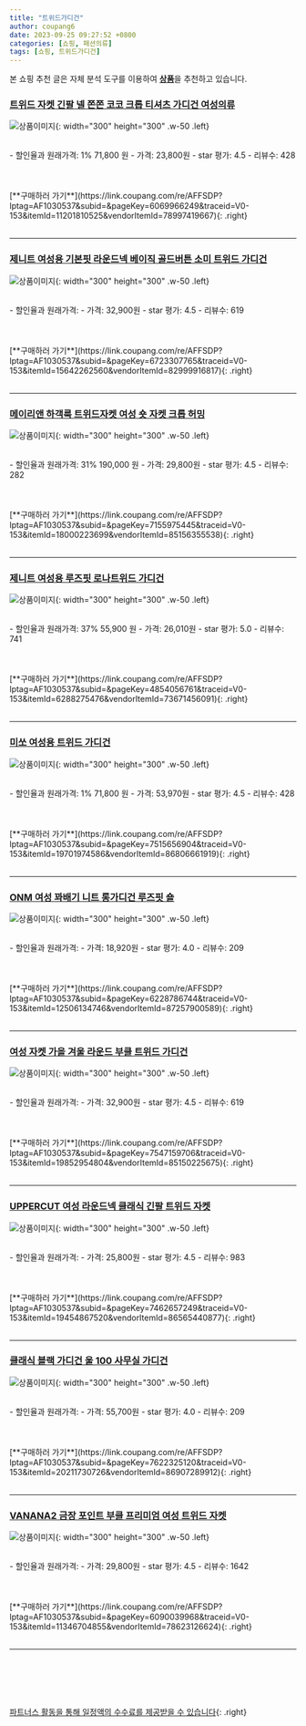 ```yaml
---
title: "트위드가디건"
author: coupang6
date: 2023-09-25 09:27:52 +0800
categories: [쇼핑, 패션의류]
tags: [쇼핑, 트위드가디건]
---
```


본 쇼핑 추천 글은 자체 분석 도구를 이용하여 [**상품**](https://link.coupang.com/a/bao1ui)을 추천하고 있습니다.

### [트위드 자켓 긴팔 넬 쫀쫀 코코 크롭 티셔츠 가디건 여성의류](https://link.coupang.com/re/AFFSDP?lptag=AF1030537&subid=&pageKey=6069966249&traceid=V0-153&itemId=11201810525&vendorItemId=78997419667)

![상품이미지](https://thumbnail7.coupangcdn.com/thumbnails/remote/230x230ex/image/vendor_inventory/dc26/3cbdaa90af62d0daf98711894d7b7e26050980a7c5a97dc6f69b1fa05c82.jpg){: width="300" height="300" .w-50 .left}


<br>
- 할인율과 원래가격: 1%  71,800   원
- 가격: 23,800원
- star 평가: 4.5
- 리뷰수: 428
<br>
<br>
<br>
<br>
[**구매하러 가기**](https://link.coupang.com/re/AFFSDP?lptag=AF1030537&subid=&pageKey=6069966249&traceid=V0-153&itemId=11201810525&vendorItemId=78997419667){: .right}
<br>
<br>

---

### [제니트 여성용 기본핏 라운드넥 베이직 골드버튼 소미 트위드 가디건](https://link.coupang.com/re/AFFSDP?lptag=AF1030537&subid=&pageKey=6723307765&traceid=V0-153&itemId=15642262560&vendorItemId=82999916817)

![상품이미지](https://thumbnail9.coupangcdn.com/thumbnails/remote/230x230ex/image/retail/images/7266623579854110-3e7796db-2d36-478a-b83c-992082104ef5.jpg){: width="300" height="300" .w-50 .left}


<br>
- 할인율과 원래가격: 
- 가격: 32,900원
- star 평가: 4.5
- 리뷰수: 619
<br>
<br>
<br>
<br>
[**구매하러 가기**](https://link.coupang.com/re/AFFSDP?lptag=AF1030537&subid=&pageKey=6723307765&traceid=V0-153&itemId=15642262560&vendorItemId=82999916817){: .right}
<br>
<br>

---

### [메이리앤 하객룩 트위드자켓 여성 숏 자켓 크롭 허밍](https://link.coupang.com/re/AFFSDP?lptag=AF1030537&subid=&pageKey=7155975445&traceid=V0-153&itemId=18000223699&vendorItemId=85156355538)

![상품이미지](https://thumbnail9.coupangcdn.com/thumbnails/remote/230x230ex/image/vendor_inventory/0989/eed0ca34674d5682a1c2d81614105917856e6b45bf7b42fcbc0e50b2800d.jpg){: width="300" height="300" .w-50 .left}


<br>
- 할인율과 원래가격: 31%  190,000   원
- 가격: 29,800원
- star 평가: 4.5
- 리뷰수: 282
<br>
<br>
<br>
<br>
[**구매하러 가기**](https://link.coupang.com/re/AFFSDP?lptag=AF1030537&subid=&pageKey=7155975445&traceid=V0-153&itemId=18000223699&vendorItemId=85156355538){: .right}
<br>
<br>

---

### [제니트 여성용 루즈핏 로나트위드 가디건](https://link.coupang.com/re/AFFSDP?lptag=AF1030537&subid=&pageKey=4854056761&traceid=V0-153&itemId=6288275476&vendorItemId=73671456091)

![상품이미지](https://thumbnail7.coupangcdn.com/thumbnails/remote/230x230ex/image/rs_quotation_api/dlkj8yxt/47050476824b43ca99434d518085d376.jpg){: width="300" height="300" .w-50 .left}


<br>
- 할인율과 원래가격: 37%  55,900   원
- 가격: 26,010원
- star 평가: 5.0
- 리뷰수: 741
<br>
<br>
<br>
<br>
[**구매하러 가기**](https://link.coupang.com/re/AFFSDP?lptag=AF1030537&subid=&pageKey=4854056761&traceid=V0-153&itemId=6288275476&vendorItemId=73671456091){: .right}
<br>
<br>

---

### [미쏘 여성용 트위드 가디건](https://link.coupang.com/re/AFFSDP?lptag=AF1030537&subid=&pageKey=7515656904&traceid=V0-153&itemId=19701974586&vendorItemId=86806661919)

![상품이미지](https://thumbnail10.coupangcdn.com/thumbnails/remote/230x230ex/image/rs_quotation_api/kvydjo5z/922631f0903a4d87902355057d983d32.jpg){: width="300" height="300" .w-50 .left}


<br>
- 할인율과 원래가격: 1%  71,800   원
- 가격: 53,970원
- star 평가: 4.5
- 리뷰수: 428
<br>
<br>
<br>
<br>
[**구매하러 가기**](https://link.coupang.com/re/AFFSDP?lptag=AF1030537&subid=&pageKey=7515656904&traceid=V0-153&itemId=19701974586&vendorItemId=86806661919){: .right}
<br>
<br>

---

### [ONM 여성 꽈배기 니트 롱가디건 루즈핏 숄](https://link.coupang.com/re/AFFSDP?lptag=AF1030537&subid=&pageKey=6228786744&traceid=V0-153&itemId=12506134746&vendorItemId=87257900589)

![상품이미지](https://thumbnail7.coupangcdn.com/thumbnails/remote/230x230ex/image/vendor_inventory/b754/4a0c5af0f77f6c62cd2515593963d7ece85309edc41236b2600f948e3210.jpg){: width="300" height="300" .w-50 .left}


<br>
- 할인율과 원래가격: 
- 가격: 18,920원
- star 평가: 4.0
- 리뷰수: 209
<br>
<br>
<br>
<br>
[**구매하러 가기**](https://link.coupang.com/re/AFFSDP?lptag=AF1030537&subid=&pageKey=6228786744&traceid=V0-153&itemId=12506134746&vendorItemId=87257900589){: .right}
<br>
<br>

---

### [여성 자켓 가을 겨울 라운드 부클 트위드 가디건](https://link.coupang.com/re/AFFSDP?lptag=AF1030537&subid=&pageKey=7547159706&traceid=V0-153&itemId=19852954804&vendorItemId=85150225675)

![상품이미지](https://thumbnail8.coupangcdn.com/thumbnails/remote/230x230ex/image/vendor_inventory/b402/217633ac1d0126bbfc92dcbaf2f71216a01f8f3ba1e2f910ef0b12a11cdc.jpg){: width="300" height="300" .w-50 .left}


<br>
- 할인율과 원래가격: 
- 가격: 32,900원
- star 평가: 4.5
- 리뷰수: 619
<br>
<br>
<br>
<br>
[**구매하러 가기**](https://link.coupang.com/re/AFFSDP?lptag=AF1030537&subid=&pageKey=7547159706&traceid=V0-153&itemId=19852954804&vendorItemId=85150225675){: .right}
<br>
<br>

---

### [UPPERCUT 여성 라운드넥 클래식 긴팔 트위드 자켓](https://link.coupang.com/re/AFFSDP?lptag=AF1030537&subid=&pageKey=7462657249&traceid=V0-153&itemId=19454867520&vendorItemId=86565440877)

![상품이미지](https://thumbnail9.coupangcdn.com/thumbnails/remote/230x230ex/image/vendor_inventory/f3f1/194e2894021e3a8be35101bde9f314fc7dcce07628f78bfb9f3b50f442c0.jpg){: width="300" height="300" .w-50 .left}


<br>
- 할인율과 원래가격: 
- 가격: 25,800원
- star 평가: 4.5
- 리뷰수: 983
<br>
<br>
<br>
<br>
[**구매하러 가기**](https://link.coupang.com/re/AFFSDP?lptag=AF1030537&subid=&pageKey=7462657249&traceid=V0-153&itemId=19454867520&vendorItemId=86565440877){: .right}
<br>
<br>

---

### [클래식 블랙 가디건 울 100 사무실 가디건](https://link.coupang.com/re/AFFSDP?lptag=AF1030537&subid=&pageKey=7622325120&traceid=V0-153&itemId=20211730726&vendorItemId=86907289912)

![상품이미지](https://thumbnail8.coupangcdn.com/thumbnails/remote/230x230ex/image/vendor_inventory/b1a7/f14c817472a312d529c060e29b4dd75e798f33fb29283e69203cc78b1c14.jpg){: width="300" height="300" .w-50 .left}


<br>
- 할인율과 원래가격: 
- 가격: 55,700원
- star 평가: 4.0
- 리뷰수: 209
<br>
<br>
<br>
<br>
[**구매하러 가기**](https://link.coupang.com/re/AFFSDP?lptag=AF1030537&subid=&pageKey=7622325120&traceid=V0-153&itemId=20211730726&vendorItemId=86907289912){: .right}
<br>
<br>

---

### [VANANA2 금장 포인트 부클 프리미엄 여성 트위드 자켓](https://link.coupang.com/re/AFFSDP?lptag=AF1030537&subid=&pageKey=6090039968&traceid=V0-153&itemId=11346704855&vendorItemId=78623126624)

![상품이미지](https://thumbnail6.coupangcdn.com/thumbnails/remote/230x230ex/image/vendor_inventory/1465/94980a242700cfff536172414f4f7841e760d06154e8e4a75920abe69d9e.png){: width="300" height="300" .w-50 .left}


<br>
- 할인율과 원래가격: 
- 가격: 29,800원
- star 평가: 4.5
- 리뷰수: 1642
<br>
<br>
<br>
<br>
[**구매하러 가기**](https://link.coupang.com/re/AFFSDP?lptag=AF1030537&subid=&pageKey=6090039968&traceid=V0-153&itemId=11346704855&vendorItemId=78623126624){: .right}
<br>
<br>

---
<br><br><br><br><br> [파트너스 활동을 통해 일정액의 수수료를 제공받을 수 있습니다](https://link.coupang.com/a/bao1ui){: .right}